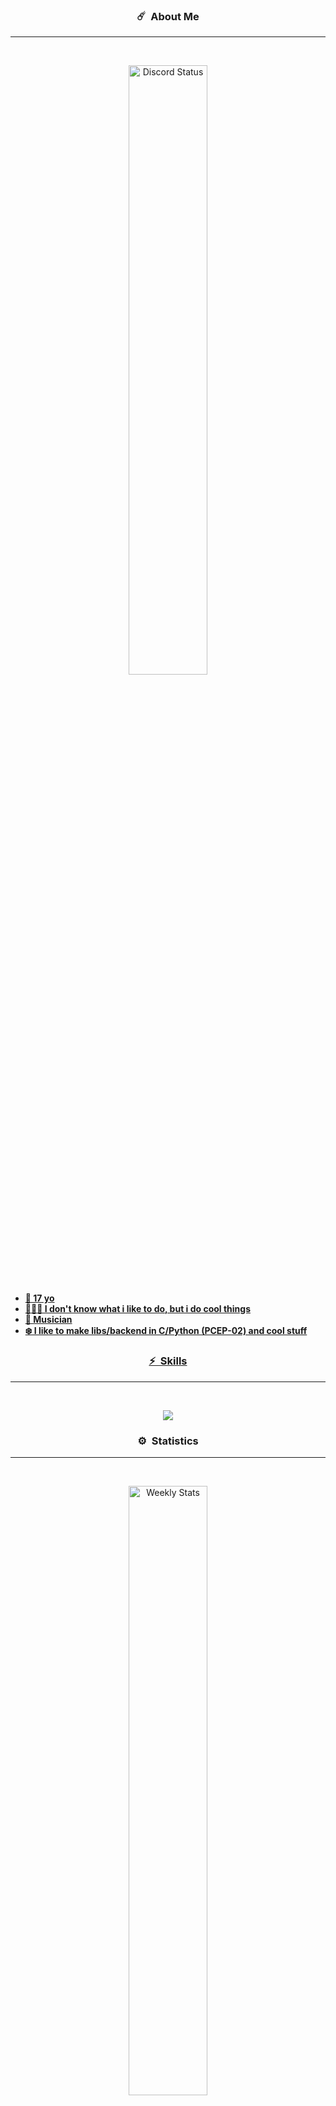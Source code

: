 ### <p align="center">☄️ &nbsp;About Me</p>
-----
<br>   <!-- White space -->
<p align="center">
	<a href="https://discord.com/users/714486105767936069" target="_blank">
		<img width="50%" align="center" alt="Discord Status" src="https://lanyard.cnrad.dev/api/714486105767936069?&bg=1f1f1f&animated=false&hideDiscrim=true&hideStatus=true&borderRadius=30px&idleMessage=Probably%20doing%20something%20else...&onlineMessage=Doing%20something...">
</p>

- **🌱 17 yo**
- **👨🏾‍💻 I don't know what i like to do, but i do cool things**
- **🥁 Musician**
- **❄️ I like to make libs/backend in C/Python (PCEP-02) and cool stuff**


### <p align="center">⚡️ &nbsp;Skills</p>
-----
<br>
	<p align="center">
   		<a href="https://skillicons.dev">
     		<img src="https://skillicons.dev/icons?i=py,qt,c,vscode,github&theme=dark" />
   		</a>
 	</p>
</p>



### <p align="center">⚙️ &nbsp;Statistics</p>
-----
<br>
<p align="center">
	<a href="https://wakatime.com/@Backist" target="_blank">
		<img width="50%" align="center" alt="Weekly Stats" src="https://github-readme-stats.vercel.app/api/wakatime?username=Backist&border_radius=10px&theme=dark&bg_color=1f1f1f&border_color=1f1f1f&icon_color=58a6ff&show_icons=true&disable_animations=true&custom_title=Weekly%20Code%20Stats">
	</a>
	<a href="https://github.com/Backist" target="_blank">
			<img width="50%" align="center" alt="Github Stats" src="https://github-readme-stats.vercel.app/api?username=Backist&theme=dark&show_icons=true&count_private=true&cache_seconds=7200">
	</a>
</p>


### <p align="center">👀 &nbsp;Visitors</p>
-----
<br>
<p align="center">
 	<img src="https://profile-counter.glitch.me/Backest/count.svg" />
</p>




<!--- GITHUB STATS 

Select one theme:  dark -- highcontrast  -- chartreuse-dark  -- cobalt2

See all themes and docs in https://github.com/anuraghazra/github-readme-stats/blob/master/themes/README.md
To see how to change the repos card and top languajes etc.. see: https://github.com/anuraghazra/github-readme-stats/edit/master/docs/readme_es.md


>>> OLD DISCORD PRESENCE (not deprecated, only i don't use it actually)

[![Discord Presence](https://lanyard-profile-readme.vercel.app/api/714486105767936069?theme=black&animated=false&hideDiscrim=true&borderRadius=15px&idleMessage=Probably%20doing%20something%20else...)](https://discord.com/users/714486105767936069)

![Github stats](https://github-readme-stats.vercel.app/api?username=Backist&theme=dark&show_icons=true&count_private=true&cache_seconds=7200)

>>> MOST USED LANGS (by Github)

![Top Languages Card](https://github-readme-stats.vercel.app/api/top-langs/?username=Backist&layout=compact)

-----------------------------------------------------------------------------------------------------------------
Backist/Backist is a ✨ special ✨ repository because its `README.md` (this file) appears on your GitHub profile.
You can click the Preview link to take a look at your changes.
--->
